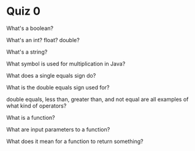 # Quiz 0

What's a boolean?

What's an int? float? double?

What's a string?

What symbol is used for multiplication in Java?

What does a single equals sign do?

What is the double equals sign used for?

double equals, less than, greater than, and not equal are all examples of what kind of operators?

What is a function?

What are input parameters to a function?

What does it mean for a function to return something?
